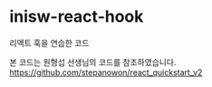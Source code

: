 # inisw-react-hook

리액트 훅을 연습한 코드

본 코드는 원형섭 선생님의 코드를 참조하였습니다.
https://github.com/stepanowon/react_quickstart_v2
